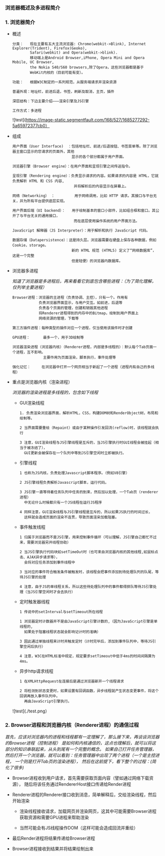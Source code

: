 ### 浏览器概述及多进程简介

### 1. 浏览器简介

  * 概述
  
        分类：   现在主要有五大主流浏览器: Chrome(webkit->Blink), Internet Explorer(Trident), Firefox(Geoko), 
                Safari(webkit) and Opera(webkit->blink).
                移动端上是Android Browser,iPhone, Opera Mini and Opera Mobile, UC Browser, 
                the Nokia S40/S60 browsers,除了Opera，这些浏览器都是基于
                WebKit内核的（目前可能有变）。
  
        功能：   根据W3C制定的一系列规范，从服务端请求并渲染资源
  
        普遍外观：地址栏，前进后退，书签，刷新及取消，主页，插件
  
        深层结构：下边主要介绍———渲染引擎及JS引擎
  
        工作方式：多进程
        
    ![test](https://image-static.segmentfault.com/168/527/1685277292-5a65972377cb0）

  * 组成
  
        用户界面（User Interface)  ：包括地址栏、前进/后退按钮、书签菜单等。除了浏览器主窗口显示的您请求的页面外，其他
                                   显示的各个部分都属于用户界面。
  
        浏览器引擎（Browser engine）：在用户界面和呈现引擎之间传送指令。
  
        呈现引擎（Rendering engine）：负责显示请求的内容。如果请求的内容是 HTML，它就负责解析 HTML 和 CSS 内容,
                                    并将解析后的内容显示在屏幕上。
  
        网络（Networking） ：         用于网络调用，比如 HTTP 请求。其接口与平台无关，并为所有平台提供底层实现。
  
        用户界面后端（UI backend）：   用于绘制基本的窗口小部件，比如组合框和窗口。其公开了与平台无关的通用接口，
                                    而在底层使用操作系统的用户界面方法。
  
        JavaScript 解释器（JS Interpreter）：用于解析和执行 JavaScript 代码。
  
        数据存储（Datapersistence）：这是持久层。浏览器需要在硬盘上保存各种数据，例如 Cookie，storage。
                                   新的 HTML 规范 (HTML5) 定义了“网络数据库”，这是一个完整
                                   但是轻便）的浏览器内数据库。

  * 浏览器多进程
  
      *知道了浏览器是多进程后，再来看看它到底包含哪些进程：（为了简化理解，仅列举主要进程）*

        Browser进程：浏览器的主进程（负责协调、主控），只有一个。作用有
                    负责浏览器界面显示，与用户交互。如前进，后退等
                    负责各个页面的管理，创建和销毁其他进程
                    将Renderer进程得到的内存中的Bitmap，绘制到用户界面上
                    网络资源的管理，下载等
  
        第三方插件进程：每种类型的插件对应一个进程，仅当使用该插件时才创建
  
        GPU进程：      最多一个，用于3D绘制等
  
        浏览器渲染进程（浏览器内核）（Renderer进程，内部是多线程的）：默认每个Tab页面一个进程，互不影响。
                      主要作用为页面渲染，脚本执行，事件处理等
  
        强化记忆：     在浏览器中打开一个网页相当于新起了一个进程（进程内有自己的多线程）
  
* 重点是浏览器内核（渲染进程）
  
  *浏览器的渲染进程是多线程的，包含如下线程*
 
  * GUI渲染线程
  
        1. 负责渲染浏览器界面，解析HTML，CSS，构建DOM树和RenderObject树，布局和绘制等。
   
        2 当界面需要重绘（Repaint）或由于某种操作引发回流(reflow)时，该线程就会执行
   
        3 注意，GUI渲染线程与JS引擎线程是互斥的，当JS引擎执行时GUI线程会被挂起（相当于被冻结了），
          GUI更新会被保存在一个队列中等到JS引擎空闲时立即被执行。
  
  * 引擎线程
     
        1 也称为JS内核，负责处理Javascript脚本程序。（例如V8引擎）
     
        2 JS引擎线程负责解析Javascript脚本，运行代码。
  
        3 JS引擎一直等待着任务队列中任务的到来，然后加以处理，一个Tab页（renderer进程）
          中无论什么时候都只有一个JS线程在运行JS程序
     
        4 同样注意，GUI渲染线程与JS引擎线程是互斥的，所以如果JS执行的时间过长，
          这样就会造成页面的渲染不连贯，导致页面渲染加载阻塞。
  
   * 事件触发线程
      
         1 归属于浏览器而不是JS引擎，用来控制事件循环（可以理解，JS引擎自己都忙不过来，需要浏览器另开线程协助）
    
         2 当JS引擎执行代码块如setTimeOut时（也可来自浏览器内核的其他线程,如鼠标点击、AJAX异步请求等），
           会将对应任务添加到事件线程中
  
         3 当对应的事件符合触发条件被触发时，该线程会把事件添加到待处理队列的队尾，等待JS引擎的处理
  
         4 注意，由于JS的单线程关系，所以这些待处理队列中的事件都得排队等待JS引擎处理（当JS引擎空闲时才会去执行）

   * 定时触发器线程
    
         1 传说中的setInterval与setTimeout所在线程
  
         1 浏览器定时计数器并不是由JavaScript引擎计数的,（因为JavaScript引擎是单线程的, 
           如果处于阻塞线程状态就会影响记计时的准确）
     
         3 因此通过单独线程来计时并触发定时（计时完毕后，添加到事件队列中，等待JS引擎空闲后执行）
  
         4 注意，W3C在HTML标准中规定，规定要求setTimeout中低于4ms的时间间隔算为4ms。
  
   * 异步http请求线程
   
         1 在XMLHttpRequest在连接后是通过浏览器新开一个线程请求
  
         2 将检测到状态变更时，如果设置有回调函数，异步线程就产生状态变更事件，将这个回调再放入事件队列中。
           再由JavaScript引擎执行。
           
    ![test](./test.png）    
    
### 2. Browser进程和浏览器内核（Renderer进程）的通信过程
 
   *首先，应该对浏览器内的进程和线程都有一定理解了，那么接下来，再谈谈浏览器的Browser进程（控制进程）
   是如何和内核通信的，这点也理解后，就可以将这部分的知识串联起来，从头到尾有一个完整的概念。
   如果自己打开任务管理器，然后打开一个浏览器，就可以看到：任务管理器中出现了两个进程（一个是主控进程，
   一个则是打开Tab页的渲染进程），
   然后在这前提下，看下整个的过程：(简化了很多)*
     
   * Browser进程收到用户请求，首先需要获取页面内容（譬如通过网络下载资源），
        随后将该任务通过RendererHost接口传递给Render进程
   
   * Renderer进程的Renderer接口收到消息，简单解释后，交给渲染线程，然后开始渲染

        * 渲染线程接收请求，加载网页并渲染网页，这其中可能需要Browser进程获取资源和需要GPU进程来帮助渲染
        
        * 当然可能会有JS线程操作DOM（这样可能会造成回流并重绘）
        
   * 最后Render进程将结果传递给Browser进程
     
   * Browser进程接收到结果并将结果绘制出来
